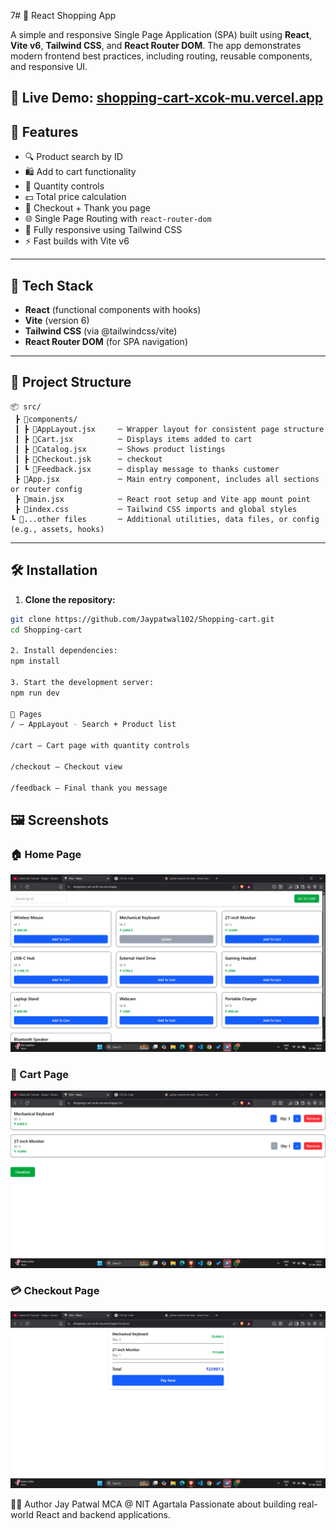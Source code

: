 7# 🛒 React Shopping App

A simple and responsive Single Page Application (SPA) built using **React**, **Vite v6**, **Tailwind CSS**, and **React Router DOM**. The app demonstrates modern frontend best practices, including routing, reusable components, and responsive UI.


🔗 **Live Demo**: [shopping-cart-xcok-mu.vercel.app](https://shopping-cart-xcok-mu.vercel.app)
---

## 🚀 Features

- 🔍 Product search by ID
- 🛍️ Add to cart functionality
- 🧮 Quantity controls
- 💵 Total price calculation
- 🧾 Checkout + Thank you page
- 🌐 Single Page Routing with `react-router-dom`
- 💨 Fully responsive using Tailwind CSS
- ⚡ Fast builds with Vite v6

---

## 🧩 Tech Stack

- **React** (functional components with hooks)
- **Vite** (version 6)
- **Tailwind CSS** (via @tailwindcss/vite)
- **React Router DOM** (for SPA navigation)

---

## 📁 Project Structure
```
📦 src/
 ┣ 📂components/        
 ┃ ┣ 📜AppLayout.jsx     ─ Wrapper layout for consistent page structure
 ┃ ┣ 📜Cart.jsx          ─ Displays items added to cart
 ┃ ┣ 📜Catalog.jsx       ─ Shows product listings
 ┃ ┣ 📜Checkout.jsk      ─ checkout
 ┃ ┗ 📜Feedback.jsx      ─ display message to thanks customer
 ┣ 📜App.jsx             ─ Main entry component, includes all sections or router config
 ┣ 📜main.jsx            ─ React root setup and Vite app mount point
 ┣ 📜index.css           ─ Tailwind CSS imports and global styles
┗ 📜...other files       ─ Additional utilities, data files, or config (e.g., assets, hooks)

```

---

## 🛠️ Installation

1. **Clone the repository:**

```bash
git clone https://github.com/Jaypatwal102/Shopping-cart.git
cd Shopping-cart

2. Install dependencies:
npm install

3. Start the development server:
npm run dev

🔗 Pages
/ — AppLayout - Search + Product list

/cart — Cart page with quantity controls

/checkout — Checkout view

/feedback — Final thank you message

```
## 🖼️ Screenshots

### 🏠 Home Page
![Home Page](public/home.png)

### 🛒 Cart Page
![Cart Page](public/cart.png)

### 💳 Checkout Page
![Checkout Page](public/checkout.png)

👨‍💻 Author
Jay Patwal
MCA @ NIT Agartala
Passionate about building real-world React and backend applications.




